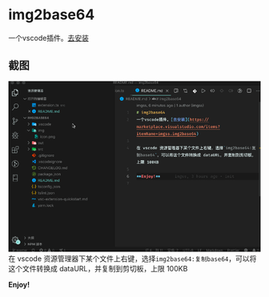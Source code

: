 # img2base64
一个vscode插件。[去安装](https://marketplace.visualstudio.com/items?itemName=imgss.img2base64)

## 截图

![](https://github.com/imgss/img2base64/blob/master/img/img.gif?raw=true···)
在 vscode 资源管理器下某个文件上右键，选择`img2base64:复制base64`，可以将这个文件转换成 dataURL，并复制到剪切板，上限 100KB

**Enjoy!**
